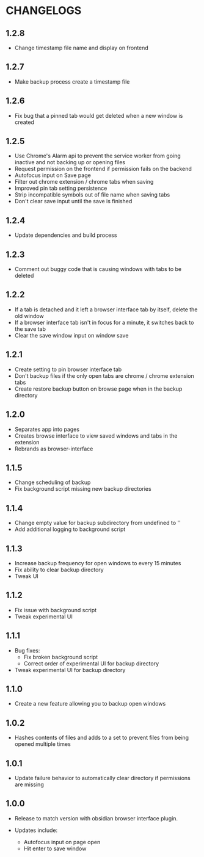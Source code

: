 # CHANGELOGS

## 1.2.8
- Change timestamp file name and display on frontend

## 1.2.7
- Make backup process create a timestamp file

## 1.2.6
- Fix bug that a pinned tab would get deleted when a new window is created

## 1.2.5
- Use Chrome's Alarm api to prevent the service worker from going inactive and not backing up or opening files
- Request permission on the frontend if permission fails on the backend
- Autofocus input on Save page
- Filter out chrome extension / chrome tabs when saving
- Improved pin tab setting persistence
- Strip incompatible symbols out of file name when saving tabs
- Don't clear save input until the save is finished

## 1.2.4
- Update dependencies and build process

## 1.2.3
- Comment out buggy code that is causing windows with tabs to be deleted

## 1.2.2
- If a tab is detached and it left a browser interface tab by itself, delete the old window
- If a browser interface tab isn't in focus for a minute, it switches back to the save tab
- Clear the save window input on window save

## 1.2.1
- Create setting to pin browser interface tab
- Don't backup files if the only open tabs are chrome / chrome extension tabs
- Create restore backup button on browse page when in the backup directory

## 1.2.0
- Separates app into pages
- Creates browse interface to view saved windows and tabs in the extension
- Rebrands as browser-interface

## 1.1.5
- Change scheduling of backup
- Fix background script missing new backup directories

## 1.1.4
- Change empty value for backup subdirectory from undefined to ''
- Add additional logging to background script

## 1.1.3
- Increase backup frequency for open windows to every 15 minutes
- Fix ability to clear backup directory
- Tweak UI

## 1.1.2
- Fix issue with background script
- Tweak experimental UI

## 1.1.1
- Bug fixes:
  - Fix broken background script
  - Correct order of experimental UI for backup directory
- Tweak experimental UI for backup directory

## 1.1.0
- Create a new feature allowing you to backup open windows

## 1.0.2
- Hashes contents of files and adds to a set to prevent files from being opened multiple times

## 1.0.1
- Update failure behavior to automatically clear directory if permissions are missing

## 1.0.0
- Release to match version with obsidian browser interface plugin.

- Updates include:
  - Autofocus input on page open
  - Hit enter to save window
